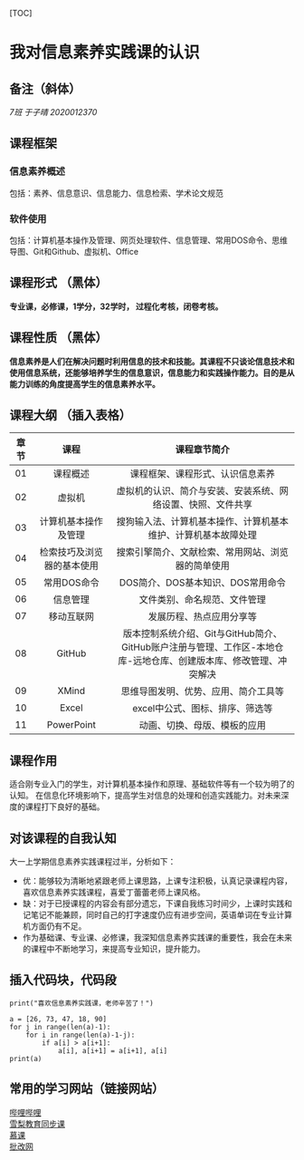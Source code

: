 [TOC]
# 我对信息素养实践课的认识  
## 备注（斜体）
*7班 于子晴 2020012370*
## 课程框架  
### 信息素养概述  
包括：素养、信息意识、信息能力、信息检索、学术论文规范  
### 软件使用  
包括：计算机基本操作及管理、网页处理软件、信息管理、常用DOS命令、思维导图、Git和Github、虚拟机、Office

## 课程形式  （黑体）
**专业课，必修课，1学分，32学时， 过程化考核，闭卷考核。**
## 课程性质  （黑体）
**信息素养是人们在解决问题时利用信息的技术和技能。其课程不只谈论信息技术和使用信息系统，还能够培养学生的信息意识，信息能力和实践操作能力。目的是从能力训练的角度提高学生的信息素养水平。**
## 课程大纲  （插入表格）
|章节|课程|课程章节简介|
|:-:|:-:|:-:|
|01 |课程概述|课程框架、课程形式、认识信息素养|
|02|虚拟机|虚拟机的认识、简介与安装、安装系统、网络设置、快照、文件共享|
|03|计算机基本操作及管理|搜狗输入法、计算机基本操作、计算机基本维护、计算机基本故障处理|
|04|检索技巧及浏览器的基本使用|搜索引擎简介、文献检索、常用网站、浏览器的简单使用|
|05|常用DOS命令|DOS简介、DOS基本知识、DOS常用命令|
|06|信息管理|文件类别、命名规范、文件管理|
|07|移动互联网|发展历程、热点应用分享等|
|08|GitHub|版本控制系统介绍、Git与GitHub简介、GitHub账户注册与管理、工作区-本地仓库-远地仓库、创建版本库、修改管理、冲突解决|
|09|XMind|思维导图发明、优势、应用、简介工具等|
|10|Excel|excel中公式、图标、排序、筛选等|
|11|PowerPoint|动画、切换、母版、模板的应用|
## 课程作用  
适合刚专业入门的学生，对计算机基本操作和原理、基础软件等有一个较为明了的认知。
在信息化环境影响下，提高学生对信息的处理和创造实践能力。对未来深度的课程打下良好的基础。
## 对该课程的自我认知
大一上学期信息素养实践课程过半，分析如下：
* 优：能够较为清晰地紧跟老师上课思路，上课专注积极，认真记录课程内容，喜欢信息素养实践课程，喜爱丁蕾蕾老师上课风格。
* 缺：对于已授课程的内容会有部分遗忘，下课自我练习时间少，上课时实践和记笔记不能兼顾，同时自己的打字速度仍应有进步空间，英语单词在专业计算机方面仍有不足。
* 作为基础课、专业课、必修课，我深知信息素养实践课的重要性，我会在未来的课程中不断地学习，来提高专业知识，提升能力。
## 插入代码块，代码段
```
print("喜欢信息素养实践课，老师辛苦了！")
```
```
a = [26, 73, 47, 18, 90]
for j in range(len(a)-1):
    for i in range(len(a)-1-j):
        if a[i] > a[i+1]:
            a[i], a[i+1] = a[i+1], a[i]
print(a)
```
## 常用的学习网站（链接网站）
[哔哩哔哩](https://www.bilibili.com/)  
[雪梨教育同步课](http://www.edu2act.cn/team/)  
[慕课](https://www.icourse163.org/)  
[批改网](http://www.pigai.org/index.php?c=write&f2=)  




​																													









